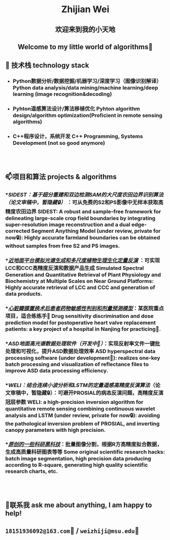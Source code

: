 #  <div align="center"> Zhijian Wei
## <div align="center"> 欢迎来到我的小天地
## <div align="center"> Welcome to my little world of algorithms👋




##  🔭 技术栈 technology stack<br>
   
* ###  Python数据分析/数据挖掘/机器学习/深度学习（图像识别解译）Python data analysis/data mining/machine learning/deep learning (image recognition&decoding)
* ###  Pyhton遥感算法设计/算法移植优化 Pyhton algorithm design/algorithm optimization(Proficient in remote sensing algorithms)
* ###  C++程序设计，系统开发 C++ Programming, Systems Development (not so good anymore)
  
<br>
<br>

##  📫项目和算法 projects & algorithms<br>
### **SIDEST：基于超分重建和双边检测SAM的大尺度农田边界识别算法（论文审稿中，暂隐藏🔒）* ：可从免费的S2和PS影像中无样本获取高精度农田边界 SIDEST: A robust and sample-free framework for delineating large-scale crop field boundaries by integrating super-resolution image reconstruction and a dual edge-corrected Segment Anything Model (under review, private for now🔒): Highly accurate farmland boundaries can be obtained without samples from free S2 and PS images.
### **[近地面平台模拟光谱生成和多尺度植物生理生化定量反演](https://github.com/ZhijianWei/RS_Quantitative_Parameters_Retrieval)* ：可实现LCC和CCC高精度反演和数据产品生成 Simulated Spectral Generation and Quantitative Retrieval of Plant Physiology and Biochemistry at Multiple Scales on Near Ground Platforms: Highly accurate retrieval of LCC and CCC and generation of data products.
### *_[心脏瓣膜置换术后患者药物敏感性判别和剂量预测模型](https://github.com/ZhijianWei/Machine_Learning)_：某医院重点项目，适合练练手🤗 Drug sensitivity discrimination and dose prediction model for postoperative heart valve replacement patients: a key project of a hospital in Nanjing for practicing🤗.
### *_ASD地面高光谱数据处理软件（开发中🚀）_：实现反射率文件一键批处理和可视化，提升ASD数据处理效率 ASD hyperspectral data processing software (under development🚀): realizes one-key batch processing and visualization of reflectance files to improve ASD data processing efficiency.
### **WELI：结合连续小波分析和LSTM的定量遥感高精度反演算法*（论文审稿中，暂隐藏🔒）：可避开PROSIAL的病态反演问题，高精度反演冠层参数 WELI: a high-precision inversion algorithm for quantitative remote sensing combining continuous wavelet analysis and LSTM (under review, private for now🔒): avoiding the pathological inversion problem of PROSIAL, and inverting canopy parameters with high precision.
### *_[原创的一些科研黑科技](https://github.com/ZhijianWei/Original_Toolkits)_：批量图像分割，根据R方高精度拟合数据，生成高质量科研图表等等 Some original scientific research hacks: batch image segmentation, high precision data producing according to R-square, generating high quality scientific research charts, etc.

<br><br>

## 🤗联系我 ask me about anything, I am happy to help! <br>
## ``18151936092@163.com``📧 / ``weizhiji@msu.edu``📧



